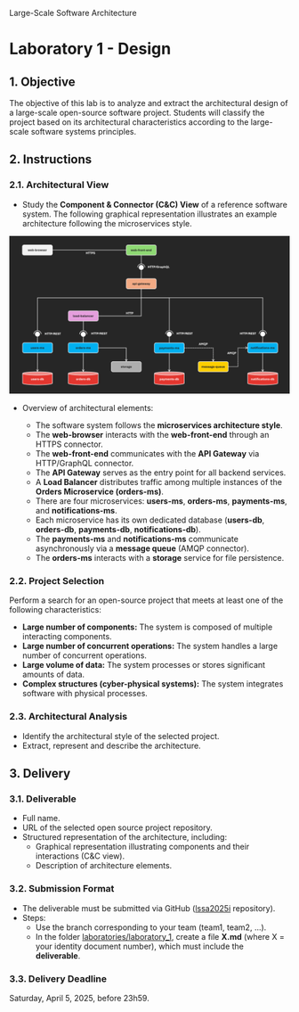Large-Scale Software Architecture
# Laboratory 1 - Design

## 1. Objective

The objective of this lab is to analyze and extract the architectural design of a large-scale open-source software project. Students will classify the project based on its architectural characteristics according to the large-scale software systems principles.

## 2. Instructions

### 2.1. Architectural View

* Study the **Component & Connector (C&C) View** of a reference software system. The following graphical representation illustrates an example architecture following the microservices style.

![Architectural View](c-c.png)

* Overview of architectural elements:

  - The software system follows the **microservices architecture style**.
  - The **web-browser** interacts with the **web-front-end** through an HTTPS connector.
  - The **web-front-end** communicates with the **API Gateway** via HTTP/GraphQL connector.
  - The **API Gateway** serves as the entry point for all backend services.
  - A **Load Balancer** distributes traffic among multiple instances of the **Orders Microservice (orders-ms)**.
  - There are four microservices: **users-ms**, **orders-ms**, **payments-ms**, and **notifications-ms**.
  - Each microservice has its own dedicated database (**users-db**, **orders-db**, **payments-db**, **notifications-db**).
  - The **payments-ms** and **notifications-ms** communicate asynchronously via a **message queue** (AMQP connector).
  - The **orders-ms** interacts with a **storage** service for file persistence.

### 2.2. Project Selection

Perform a search for an open-source project that meets at least one of the following characteristics:

* **Large number of components:** The system is composed of multiple interacting components.
* **Large number of concurrent operations:** The system handles a large number of concurrent operations.
* **Large volume of data:** The system processes or stores significant amounts of data.
* **Complex structures (cyber-physical systems):** The system integrates software with physical processes.

### 2.3. Architectural Analysis

* Identify the architectural style of the selected project.
* Extract, represent and describe the architecture.

## 3. Delivery

### 3.1. Deliverable

* Full name.
* URL of the selected open source project repository.
* Structured representation of the architecture, including:
  - Graphical representation illustrating components and their interactions (C&C view).
  - Description of architecture elements.

### 3.2. Submission Format

* The deliverable must be submitted via GitHub ([lssa2025i](https://github.com/unal-lssa/lssa2025i) repository).
* Steps:
  - Use the branch corresponding to your team (team1, team2, ...).
  - In the folder [laboratories/laboratory_1](), create a file **X.md** (where X = your identity document number), which must include the **deliverable**.

### 3.3. Delivery Deadline

Saturday, April 5, 2025, before 23h59.
